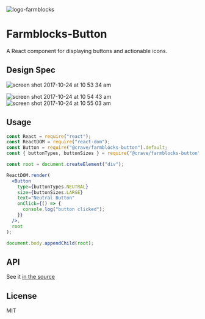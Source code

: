 ![logo-farmblocks](https://user-images.githubusercontent.com/7760/31051341-4d280118-a63c-11e7-9e8f-3b375ca8f9a0.png)

# Farmblocks-Button

A React component for displaying buttons and actionable icons.

## Design Spec

![screen shot 2017-10-24 at 10 53 34 am](https://user-images.githubusercontent.com/7760/31944212-112c68e0-b8aa-11e7-9991-3c8a8bb46c52.png)

![screen shot 2017-10-24 at 10 54 43 am](https://user-images.githubusercontent.com/7760/31944159-ebcaffd0-b8a9-11e7-8771-57c02112c6a2.png) ![screen shot 2017-10-24 at 10 55 03 am](https://user-images.githubusercontent.com/7760/31944168-f063cab8-b8a9-11e7-8b2d-aa704bad4877.png)

## Usage

```jsx
const React = require("react");
const ReactDOM = require("react-dom");
const Button = require("@crave/farmblocks-button").default;
const { buttonTypes, buttonSizes } = require("@crave/farmblocks-button");

const root = document.createElement("div");

ReactDOM.render(
  <Button
    type={buttonTypes.NEUTRAL}
    size={buttonSizes.LARGE}
    text="Neutral Button"
    onClick={() => {
      console.log("button clicked");
    }}
  />,
  root
);

document.body.appendChild(root);

```

## API

See it [in the source](https://github.com/CraveFood/farmblocks/blob/master/packages/button/src/Button.js#L92-L112)

## License

MIT
